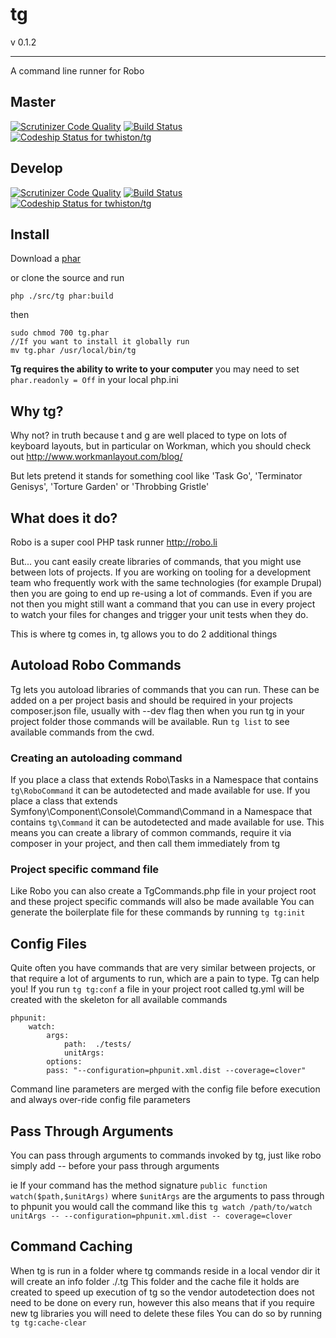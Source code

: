 # tg

v 0.1.2

------
A command line runner for Robo

## Master
[![Scrutinizer Code Quality](https://scrutinizer-ci.com/b/twhiston/tg/badges/quality-score.png?b=master)](https://scrutinizer-ci.com/b/twhiston/tg/?branch=master)
[![Build Status](https://scrutinizer-ci.com/b/twhiston/tg/badges/build.png?b=master)](https://scrutinizer-ci.com/b/twhiston/tg/build-status/master)
[ ![Codeship Status for twhiston/tg](https://codeship.com/projects/dad81810-1f95-0134-4034-46dd77d58334/status?branch=master)](https://codeship.com/projects/160404)

## Develop
[![Scrutinizer Code Quality](https://scrutinizer-ci.com/b/twhiston/tg/badges/quality-score.png?b=develop)](https://scrutinizer-ci.com/b/twhiston/tg/?branch=develop)
[![Build Status](https://scrutinizer-ci.com/b/twhiston/tg/badges/build.png?b=develop)](https://scrutinizer-ci.com/b/twhiston/tg/build-status/develop)
[ ![Codeship Status for twhiston/tg](https://codeship.com/projects/dad81810-1f95-0134-4034-46dd77d58334/status?branch=develop)](https://codeship.com/projects/160404)

## Install

Download a [phar](https://bitbucket.org/twhiston/tg/downloads/tg.phar)

or clone the source and run 
```
php ./src/tg phar:build
```

then
```
sudo chmod 700 tg.phar
//If you want to install it globally run
mv tg.phar /usr/local/bin/tg
```

**Tg requires the ability to write to your computer** you may need to set `phar.readonly = Off` in your local php.ini


## Why tg?

Why not? in truth because t and g are well placed to type on lots of keyboard layouts,
but in particular on Workman, which you should check out http://www.workmanlayout.com/blog/

But lets pretend it stands for something cool like 'Task Go', 'Terminator Genisys', 'Torture Garden' or 'Throbbing Gristle'

## What does it do?

Robo is a super cool PHP task runner
http://robo.li

But... you cant easily create libraries of commands, that you might use between lots of projects.
If you are working on tooling for a development team who frequently work with the same technologies (for example Drupal)
then you are going to end up re-using a lot of commands. Even if you are not then you might still want a command that you can use in every project
to watch your files for changes and trigger your unit tests when they do.

This is where tg comes in, tg allows you to do 2 additional things

## Autoload Robo Commands

Tg lets you autoload libraries of commands that you can run. These can be added on a per project basis and should be required in your projects composer.json file, usually with --dev flag
then when you run tg in your project folder those commands will be available.
Run `tg list` to see available commands from the cwd.

### Creating an autoloading command

If you place a class that extends Robo\Tasks in a Namespace that contains `tg\RoboCommand` it can be autodetected and made available for use.
If you place a class that extends Symfony\Component\Console\Command\Command in a Namespace that contains `tg\Command` it can be autodetected and made available for use.
This means you can create a library of common commands, require it via composer in your project, and then call them immediately from tg

### Project specific command file

Like Robo you can also create a TgCommands.php file in your project root and these project specific commands will also be made available
You can generate the boilerplate file for these commands by running `tg tg:init`

## Config Files

Quite often you have commands that are very similar between projects, or that require a lot of arguments to run, which are a pain to type. Tg can help you!
If you run `tg tg:conf` a file in your project root called tg.yml will be created with the skeleton for all available commands
```
phpunit:
    watch:
        args:
            path:  ./tests/
            unitArgs:
        options:
        pass: "--configuration=phpunit.xml.dist --coverage=clover"
```
Command line parameters are merged with the config file before execution and always over-ride config file parameters

## Pass Through Arguments

You can pass through arguments to commands invoked by tg, just like robo simply add -- before your pass through arguments

ie
If your command has the method signature `public function watch($path,$unitArgs)` where `$unitArgs` are the arguments to pass through to phpunit you would call the command like this
`tg watch /path/to/watch unitArgs -- --configuration=phpunit.xml.dist -- coverage=clover`

## Command Caching
When tg is run in a folder where tg commands reside in a local vendor dir it will create an info folder ./.tg
This folder and the cache file it holds are created to speed up execution of tg so the vendor autodetection does not need to be done on every run, however this also means that if you require new tg libraries you will need to delete these files
You can do so by running `tg tg:cache-clear`